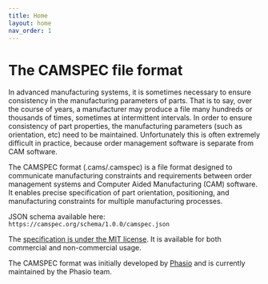 ```yaml
---
title: Home
layout: home
nav_order: 1
---
```

# The CAMSPEC file format

In advanced manufacturing systems, it is sometimes necessary to ensure consistency in the manufacturing parameters of parts. That is to say, over the course of years, a manufacturer may produce a file many hundreds or thousands of times, sometimes at intermittent intervals. In order to ensure consistency of part properties, the manufacturing parameters (such as orientation, etc) need to be maintained. Unfortunately this is often extremely difficult in practice, because order management software is separate from CAM software.

The CAMSPEC format (.cams/.camspec) is a file format designed to communicate manufacturing constraints and requirements between order management systems and Computer Aided Manufacturing (CAM) software. It enables precise specification of part orientation, positioning, and manufacturing constraints for multiple manufacturing processes.

JSON schema available here: `https://camspec.org/schema/1.0.0/camspec.json`

The [specification is under the MIT license](https://camspec.org/LICENSE.md). It is available for both commercial and non-commercial usage. 

The CAMSPEC format was initially developed by [Phasio](https://phas.io) and is currently maintained by the Phasio team.
